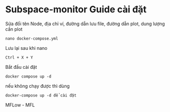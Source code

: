 # Subspace-monitor Guide cài đặt

Sửa đổi tên Node, địa chỉ ví, đường dẫn lưu file, đường dẫn plot, dung lượng cần plot
```
nano docker-compose.yml 
```
Lưu lại sau khi nano
```
Ctrl + X + Y 
```
Bắt đầu cài đặt
```
docker compose up -d
```
nếu không chạy được thì dùng 
```
docker-compose up -d để cài đặt
```

MFLow - MFL

